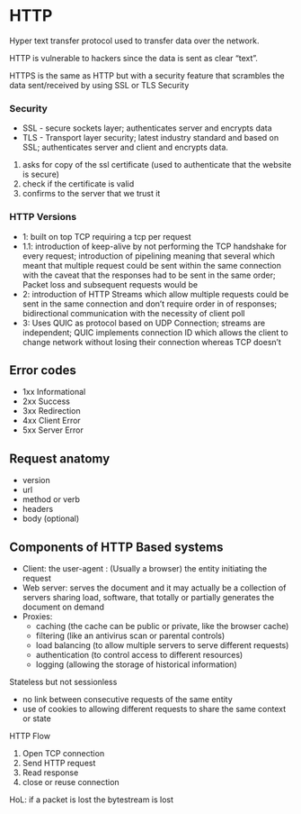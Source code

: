 # HTTP

Hyper text transfer protocol used to transfer data over the network. 

HTTP is vulnerable to hackers since the data is sent as clear “text”.

HTTPS is the same as HTTP but with a security feature that scrambles the data sent/received by using SSL or TLS Security
### Security 
- SSL - secure sockets layer; authenticates server and encrypts data
- TLS - Transport layer security; latest industry standard and based on SSL; authenticates server and client and encrypts data.

1. asks for copy of the ssl certificate (used to authenticate that the website is secure)
2. check if the certificate is valid
3. confirms to the server that we trust it
### HTTP Versions
- 1: built on top TCP requiring a tcp per request
- 1.1: introduction of keep-alive by not performing the TCP handshake for every request; introduction of pipelining meaning that several which meant that multiple request could be sent within the same connection with the caveat that the responses had to be sent in the same order; Packet loss and subsequent requests would be 
- 2: introduction of HTTP Streams which allow multiple requests could be sent in the same connection and don’t require order in of responses; bidirectional communication with the necessity of client poll
- 3: Uses QUIC as protocol based on UDP Connection; streams are independent; QUIC implements connection ID which allows the client to change network without losing their connection whereas TCP doesn’t

## Error codes
- 1xx Informational
- 2xx Success
- 3xx Redirection
- 4xx Client Error
- 5xx Server Error

## Request anatomy
- version
- url
- method or verb
- headers
- body (optional)

## Components of HTTP Based systems
- Client: the user-agent : (Usually a browser) the entity initiating the request
- Web server: serves the document and it may actually be a collection of servers sharing load, software, that totally or partially generates the document on demand
- Proxies:
    - caching (the cache can be public or private, like the browser cache)
    - filtering (like an antivirus scan or parental controls)
    - load balancing (to allow multiple servers to serve different requests)
    - authentication (to control access to different resources)
    - logging (allowing the storage of historical information)

Stateless but not sessionless 
- no link between consecutive requests of the same entity
- use of cookies to allowing different requests to share the same context or state


HTTP Flow
1. Open TCP connection
2. Send HTTP request
3. Read response
4. close or reuse connection


HoL: if a packet is lost the bytestream is lost
